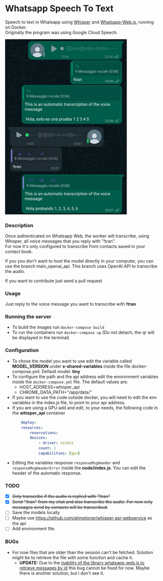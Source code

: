 # Whatsapp Speech To Text
Speech to text in Whatsapp using [Whisper](https://github.com/openai/whisper) and [Whatsapp-Web.js](https://github.com/pedroslopez/whatsapp-web.js), running on Docker.   
Originally the program was using Google Cloud Speech.   
   
<p align="left">
  <img src="https://github.com/altbert/Whatsapp_speech_to_text/raw/main/media/Screenshot.jpg" width="400" title="Example">
</p>
   
   
### Description
Once authenticated on Whatsapp Web, the worker will transcribe, using Whisper, all voice messages that you reply with "!tran".  
For now it's only configured to transcribe from contacts saved in your contact book.  
     
If you you don't want to host the model directly in your computer, you can use the branch main_openai_api. This branch uses OpenAI API to transcribe the audio.
   
If you want to contribute just send a pull request   
   
### Usage
Just reply to the voice message you want to transcribe with **!tran**

### Running the server
- To build the images run ```docker-compose build```
- To run the containers run ```docker-compose up``` (Do not detach, the qr will be displayed in the terminal)

### Configuration
- To chose the model you want to use edit the variable called **MODEL_VERSION** under **x-shared-variables** inside the file docker-compose.yml. Default model: **tiny**
- To configure the path and the api address edit the environment variables inside the ```docker-compose.yml``` file. The default values are: 
  - HOST_ADDRESS=whisper_api
  - CHROME_DATA_PATH="/app/data/"
- If you want to use the code outside docker, you will need to edit the env variables in the index.js file, to point to your api address.
- If you are using a GPU add and edit, to your needs, the following code in the **whisper_api** container   
    ``` yml
        deploy:
        resources:
            reservations:
            devices:
                - driver: nvidia
                count: 1
                capabilities: [gpu]
    ```
- Editing the variables response ```responseMsgHeader``` and ```responseMsgHeaderError``` inside the **node/index.js**. You can edit the header of the automatic response.

### TODO
- [x] ~~Only transcribe if the audio is replied with "!tran"~~
- [x] ~~Send "!tran" from my chat and also transcribe the audio. For now only messages send by contacts will be transcribed.~~
- [ ] Save the models locally
- [ ] Maybe use https://github.com/ahmetoner/whisper-asr-webservice as the api
- [ ] Add environment file.

### BUGs
- For now files that are older than the session can't be fetched. Solution might be to retrieve the file with some function and cache it.
  - **UPDATE:** Due to the [inability of the library whatsapp-web.js to retrieve messages by id](https://github.com/pedroslopez/whatsapp-web.js/issues/254) this bug cannot be fixed for now. Maybe there is another solution, but i don't see it.
